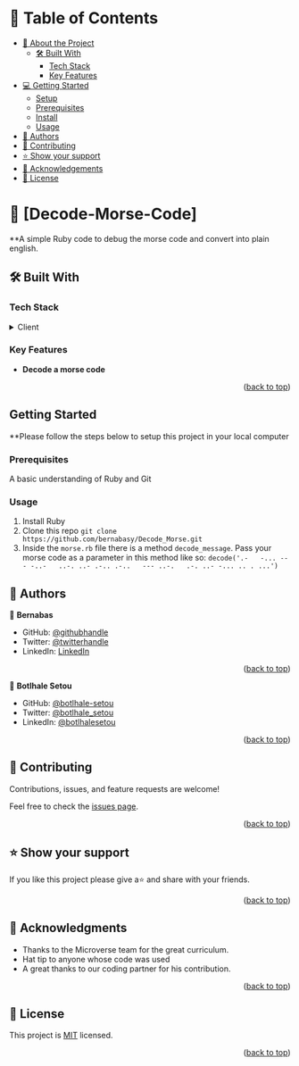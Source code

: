 <a name="readme-top"></a>

<!--
HOW TO USE:
This is an example of how you may give instructions on setting up your project locally.
<!-- TABLE OF CONTENTS -->

# 📗 Table of Contents

- [📖 About the Project](#about-project)
  - [🛠 Built With](#built-with)
    - [Tech Stack](#tech-stack)
    - [Key Features](#key-features)
- [💻 Getting Started](#getting-started)
  - [Setup](#setup)
  - [Prerequisites](#prerequisites)
  - [Install](#install)
  - [Usage](#usage)
- [👥 Authors](#authors)
- [🤝 Contributing](#contributing)
- [⭐️ Show your support](#support)
- [🙏 Acknowledgements](#acknowledgements)
- [📝 License](#license)

<!-- PROJECT DESCRIPTION -->

# 📖 [Decode-Morse-Code] <a name="about-project"></a>

**A simple Ruby code to debug the morse code and convert into plain english.

## 🛠 Built With <a name="built-with"></a>

### Tech Stack <a name="tech-stack"></a>

<details>
  <summary>Client</summary>
  <ul>
    <li><a href="https://reactjs.org/">Ruby</a></li>
  </ul>
</details>

<!-- Features -->

### Key Features <a name="key-features"></a>

- **Decode a morse code**

<p align="right">(<a href="#readme-top">back to top</a>)</p>

## Getting Started

**Please follow the steps below to setup this project in your local computer

### Prerequisites
A basic understanding of Ruby and Git
### Usage
1. Install Ruby
2. Clone this repo `git clone https://github.com/bernabasy/Decode_Morse.git`
3. Inside the `morse.rb` file there is a method `decode_message`. Pass your morse code as a parameter in this method like so: `decode('.-   -... --- -..-   ..-. ..- .-.. .-..   --- ..-.   .-. ..- -... .. . ...')`

<!-- AUTHORS -->

## 👥 Authors <a name="authors"></a>

👤 **Bernabas**

- GitHub: [@githubhandle](https://github.com/bernabasy)
- Twitter: [@twitterhandle](https://twitter.com/@bernabasjosef)
- LinkedIn: [LinkedIn](https://www.linkedin.com/in/bernabas-yosef)
<p align="right">(<a href="#readme-top">back to top</a>)</p>

 👤 **Botlhale Setou**

- GitHub: [@botlhale-setou](https://github.com/Botlhale-Setou)
- Twitter: [@botlhale_setou](https://twitter.com/Botlhale_Setou)
- LinkedIn: [@botlhalesetou](https://www.linkedin.com/in/botlhalesetou/)

<p align="right">(<a href="#readme-top">back to top</a>)</p>

<!-- CONTRIBUTING -->

## 🤝 Contributing <a name="contributing"></a>

Contributions, issues, and feature requests are welcome!

Feel free to check the [issues page](https://github.com/bernabasy/Decode_Morse/issues).

<p align="right">(<a href="#readme-top">back to top</a>)</p>

<!-- SUPPORT -->

## ⭐️ Show your support <a name="support"></a>

If you like this project please give a⭐️ and share with your friends.

<p align="right">(<a href="#readme-top">back to top</a>)</p>

<!-- ACKNOWLEDGEMENTS -->

## 🙏 Acknowledgments <a name="acknowledgements"></a>

- Thanks to the Microverse team for the great curriculum.
- Hat tip to anyone whose code was used
- A great thanks to our coding partner for his contribution.

<p align="right">(<a href="#readme-top">back to top</a>)</p>


<!-- LICENSE -->

## 📝 License <a name="license"></a>

This project is [MIT](https://github.com/bernabasy/Decode_Morse/blob/dev/LICENSE) licensed.

<p align="right">(<a href="#readme-top">back to top</a>)</p>

